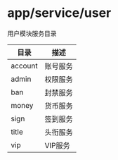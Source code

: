 # app/service/user

用户模块服务目录

| 目录 | 描述 |
| --------  | -------------- |
| account  | 账号服务    |
| admin   | 权限服务 |
| ban   | 封禁服务 |
| money   | 货币服务 |
| sign   | 签到服务 |
| title   | 头衔服务 |
| vip   | VIP服务 |
